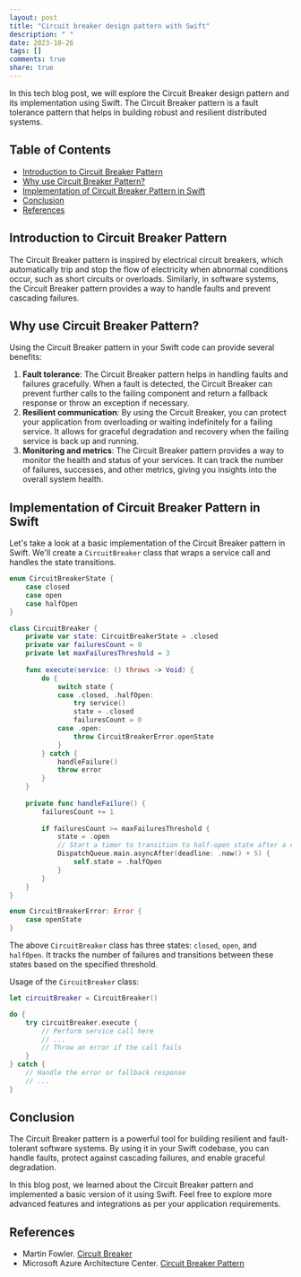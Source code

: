 ```yaml
---
layout: post
title: "Circuit breaker design pattern with Swift"
description: " "
date: 2023-10-26
tags: []
comments: true
share: true
---
```


In this tech blog post, we will explore the Circuit Breaker design pattern and its implementation using Swift. The Circuit Breaker pattern is a fault tolerance pattern that helps in building robust and resilient distributed systems.

## Table of Contents
- [Introduction to Circuit Breaker Pattern](#introduction-to-circuit-breaker-pattern)
- [Why use Circuit Breaker Pattern?](#why-use-circuit-breaker-pattern)
- [Implementation of Circuit Breaker Pattern in Swift](#implementation-of-circuit-breaker-pattern-in-swift)
- [Conclusion](#conclusion)
- [References](#references)

## Introduction to Circuit Breaker Pattern

The Circuit Breaker pattern is inspired by electrical circuit breakers, which automatically trip and stop the flow of electricity when abnormal conditions occur, such as short circuits or overloads. Similarly, in software systems, the Circuit Breaker pattern provides a way to handle faults and prevent cascading failures.

## Why use Circuit Breaker Pattern?

Using the Circuit Breaker pattern in your Swift code can provide several benefits:

1. **Fault tolerance**: The Circuit Breaker pattern helps in handling faults and failures gracefully. When a fault is detected, the Circuit Breaker can prevent further calls to the failing component and return a fallback response or throw an exception if necessary.
2. **Resilient communication**: By using the Circuit Breaker, you can protect your application from overloading or waiting indefinitely for a failing service. It allows for graceful degradation and recovery when the failing service is back up and running.
3. **Monitoring and metrics**: The Circuit Breaker pattern provides a way to monitor the health and status of your services. It can track the number of failures, successes, and other metrics, giving you insights into the overall system health.

## Implementation of Circuit Breaker Pattern in Swift

Let's take a look at a basic implementation of the Circuit Breaker pattern in Swift. We'll create a `CircuitBreaker` class that wraps a service call and handles the state transitions.

```swift
enum CircuitBreakerState {
    case closed
    case open
    case halfOpen
}

class CircuitBreaker {
    private var state: CircuitBreakerState = .closed
    private var failuresCount = 0
    private let maxFailuresThreshold = 3
    
    func execute(service: () throws -> Void) {
        do {
            switch state {
            case .closed, .halfOpen:
                try service()
                state = .closed
                failuresCount = 0
            case .open:
                throw CircuitBreakerError.openState
            }
        } catch {
            handleFailure()
            throw error
        }
    }
    
    private func handleFailure() {
        failuresCount += 1
        
        if failuresCount >= maxFailuresThreshold {
            state = .open
            // Start a timer to transition to half-open state after a certain time interval
            DispatchQueue.main.asyncAfter(deadline: .now() + 5) {
                self.state = .halfOpen
            }
        }
    }
}

enum CircuitBreakerError: Error {
    case openState
}
```

The above `CircuitBreaker` class has three states: `closed`, `open`, and `halfOpen`. It tracks the number of failures and transitions between these states based on the specified threshold.

Usage of the `CircuitBreaker` class:

```swift
let circuitBreaker = CircuitBreaker()

do {
    try circuitBreaker.execute {
        // Perform service call here
        // ...
        // Throw an error if the call fails
    }
} catch {
    // Handle the error or fallback response
    // ...
}
```

## Conclusion

The Circuit Breaker pattern is a powerful tool for building resilient and fault-tolerant software systems. By using it in your Swift codebase, you can handle faults, protect against cascading failures, and enable graceful degradation.

In this blog post, we learned about the Circuit Breaker pattern and implemented a basic version of it using Swift. Feel free to explore more advanced features and integrations as per your application requirements.

## References

- Martin Fowler. [Circuit Breaker](https://martinfowler.com/bliki/CircuitBreaker.html)
- Microsoft Azure Architecture Center. [Circuit Breaker Pattern](https://docs.microsoft.com/en-us/azure/architecture/patterns/circuit-breaker)